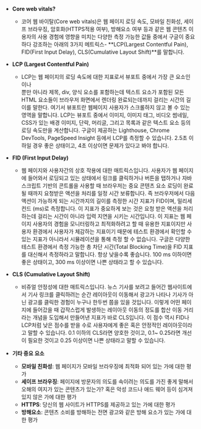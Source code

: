 - **Core web vitals?**
    - 코어 웹 바이탈(Core web vitals)은 웹 페이지 로딩 속도, 모바일 친화성, 세이프 브라우징, 암호화(HTTPS적용 여부), 방해요소 여부 등과 같은 웹 콘텐츠 이용자의 사용 경험에 영향을 미치는 다양한 측정 가능한 값들 중에서 구글이 중요하다 강조하는 아래의 3가지 메트릭스- **LCP(Largest Contentful Pain), FID(First Input Delay), CLS(Cumulative Layout Shift)**를 말합니다.
    
- **LCP (Largest Contentful Pain)**
    - LCP는 웹 페이지의 로딩 속도에 대한 지표로서 뷰포트 중에서 가장 큰 요소인 <main>이나 <section>뿐만 아니라 제목, div, 양식 요소를 포함하는데 텍스트 요소가 포함된 모든 HTML 요소들이 브라우저 화면에서 렌더링 완료되는데까지 걸리는 시간의 길이를 말한다. 여기서 뷰포트란 웹페이지 사용자가 스크롤하지 않고 볼 수 있는 영역을 말합니다. LCP는 뷰포트 중에서 이미지, 이미지 태그, 비디오 썸네일, CSS가 있는 배경 이미지, 단락, 머리글, 그리고 목록과 같은 텍스트 요소 등의 로딩 속도만을 계산합니다. 구글이 제공하는 Lighthouse, Chrome DevTools, PageSpeed Insight 등에서 LCP를 측정할 수 있습니다. 2.5초 이하일 경우 좋은 상태이고, 4초 이상이면 문제가 있다고 봐야 합니다.
- ****FID (First Input Delay)****
    - 웹 페이지와 사용자간의 상호 작용에 대한 매트릭스입니다. 사용자가 웹 페이지에 들어와서 로딩되고 있는 상태에서 링크를 클릭하거나 버튼을 탭하거나 자바스크립트 기반의 콘트롤을 사용할 때 브라우저는 중요 콘텐츠 요소 로딩이 완료될 때까지 요청받은 액션을 처리를 일정 시간 보류합니다. 즉 브라우저에서 다음 액션이 가능하게 되는 시간까지의 길이를 측정한 시간 지표가 FID이며, 밀리세컨드 (ms)로 측정합니다. 이 지표가 중요하게 보는 것은 요청 받은 액션을 처리하는데 걸리는 시간이 아니라 입력 지연을 시키는 시간입니다. 이 지표는 웹 페이지 사용자의 경험을 모니터링하고 최적화하려고 할 때 유용한 지표이지만 사용자 환경에서 사용자가 체감하는 지표이기 때문에 테스트 환경에서 확인할 수 있는 지표가 아니라서 시뮬레이션을 통해 측정 할 수 없습니다. 구글은 다양한 테스트 환경에서 측정 가능한 총 차단 시간(Total Blocking Time)을 FID 지표를 대신해서 측정하라고 말합니다. 항상 낮을수록 좋습니다. 100 ms 이하이면 좋은 상태이고, 300 ms 이상이면 나쁜 상태라고 할 수 있습니다.
- ****CLS (Cumulative Layout Shift)****
    - 비쥬얼 안정성에 대한 매트릭스입니다. 뉴스 기사를 보려고 들어간 웹사이트에서 기사 링크를 클릭하려는 순간 레이아웃이 이동해서 광고가 나타나 기사가 아닌 광고를 클릭한 경험이 누구나 한두번 쯤을 있을 것입니다. 이렇게 어떤 페이지에 들어갔을 때 갑작스럽게 발생하는 레이아웃 이동의 정도를 합산 이동 거리라는 개념을 도입해서 만들어낸 지표가 바로 CLS입니다. 이 점수 역시 FID나 LCP처럼 낮은 점수를 받을 수로 사용자에게 좋은 혹은 안정적인 레이아웃이라고 말할 수 있습니다. 0.1 이하의 CLS라면 양호한 것이고, 0.1~ 0.25라면 개선이 필요한 것이고 0.25 이상이면 나쁜 상태라고 말할 수 있습니다.
    
- **기타 중요 요소**
    - **모바일 친화성**: 웹 페이지가 모바일 브라우징에 최적화 되어 있는 가에 대한 평가
    - **세이프 브라우징**: 페이지에 방문자의 의도를 속이려는 의도를 가진 좋게 말해서 오해의 여지가 있는 콘텐츠가 있는가? 혹은 악성 코드나 애드 웨어 등이 심겨져 있지 않은 가에 대한 평가
    - **HTTPS**: 당신의 웹 사이트가 HTTPS를 제공하고 있는 가에 대한 평가
    - **방해요소**: 콘텐츠 소비를 방해하는 전면 광고와 같은 방해 요소가 있는 가에 대한 평가
